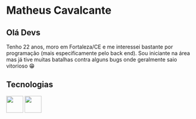 # Matheus Cavalcante


## Olá Devs

Tenho 22 anos, moro em Fortaleza/CE e me interessei bastante por programação (mais especificamente pelo back end). Sou iniciante na área mas já tive muitas batalhas contra alguns bugs onde geralmente saio vitorioso :grin:

## Tecnologias

<img src="https://cdn.jsdelivr.net/gh/devicons/devicon/icons/php/php-original.svg" height="45" width="45"/> 
<img src="https://cdn.jsdelivr.net/gh/devicons/devicon/icons/html5/html5-original.svg" height="45" widht="45" />
          
          
